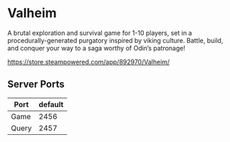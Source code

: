 # Valheim
A brutal exploration and survival game for 1-10 players, set in a procedurally-generated purgatory inspired by viking culture. Battle, build, and conquer your way to a saga worthy of Odin’s patronage!

https://store.steampowered.com/app/892970/Valheim/

## Server Ports

| Port  | default |
|-------|---------|
| Game  | 2456   |
| Query | 2457   |